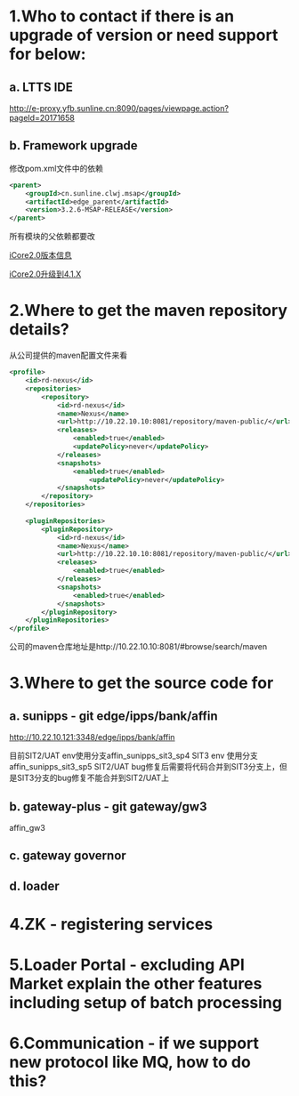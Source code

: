 # 1.Who to contact if there is an upgrade of version or need support for below: 
## a. LTTS IDE
http://e-proxy.yfb.sunline.cn:8090/pages/viewpage.action?pageId=20171658
## b. Framework upgrade
修改pom.xml文件中的依赖
```xml
<parent>
    <groupId>cn.sunline.clwj.msap</groupId>
    <artifactId>edge_parent</artifactId>
    <version>3.2.6-MSAP-RELEASE</version>
</parent>
```
所有模块的父依赖都要改

[iCore2.0版本信息](http://e-proxy.yfb.sunline.cn:8090/pages/viewpage.action?pageId=31596924#id-9.4MSAP%E5%BA%94%E7%94%A8%E5%B9%B3%E5%8F%B0%E5%8F%91%E5%B8%83-3.2.6-MSAP-RELEASE%EF%BC%88%E4%B8%8E%E4%B8%8A%E4%B8%80%E7%89%88%E6%9C%AC%E4%B8%80%E8%87%B4%EF%BC%8C%E5%BA%94%E8%AF%A5%E5%B1%9E%E4%BA%8E%E5%8F%91%E5%B8%83%E9%87%8D%E5%A4%8D%E9%97%AE%E9%A2%98%EF%BC%89)

[iCore2.0升级到4.1.X](http://e-proxy.yfb.sunline.cn:8090/pages/viewpage.action?pageId=45255711)


# 2.Where to get the maven repository details?
从公司提供的maven配置文件来看
```xml
<profile>
    <id>rd-nexus</id>
    <repositories>
        <repository>
            <id>rd-nexus</id>
            <name>Nexus</name>
            <url>http://10.22.10.10:8081/repository/maven-public/</url>
            <releases>
                <enabled>true</enabled>
                <updatePolicy>never</updatePolicy>
            </releases>
            <snapshots>
                <enabled>true</enabled>
                    <updatePolicy>never</updatePolicy>
            </snapshots>
        </repository>
    </repositories>
    
    <pluginRepositories>
        <pluginRepository>
            <id>rd-nexus</id>
            <name>Nexus</name>
            <url>http://10.22.10.10:8081/repository/maven-public/</url>
            <releases>
                <enabled>true</enabled>
            </releases>
            <snapshots>
                <enabled>true</enabled>
            </snapshots>
        </pluginRepository>
    </pluginRepositories>
</profile>  
```

公司的maven仓库地址是http://10.22.10.10:8081/#browse/search/maven

# 3.Where to get the source code for
## a. sunipps - git edge/ipps/bank/affin
http://10.22.10.121:3348/edge/ipps/bank/affin

目前SIT2/UAT env使用分支affin_sunipps_sit3_sp4
SIT3 env 使用分支affin_sunipps_sit3_sp5
SIT2/UAT bug修复后需要将代码合并到SIT3分支上，但是SIT3分支的bug修复不能合并到SIT2/UAT上

## b. gateway-plus - git gateway/gw3

affin_gw3
## c. gateway governor
## d. loader


# 4.ZK - registering services 
# 5.Loader Portal - excluding API Market explain the other features including setup of batch processing
# 6.Communication - if we support new protocol like MQ, how to do this?
